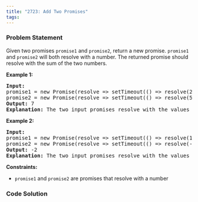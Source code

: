 ```yaml
---
title: "2723: Add Two Promises"
tags:
---
```

### Problem Statement

Given two promises <code>promise1</code> and <code>promise2</code>, return a new promise. <code>promise1</code> and <code>promise2</code> will both resolve with a number. The returned promise should resolve with the sum of the two numbers.

<p><strong class="example">Example 1:</strong></p>

<pre>
<strong>Input:</strong> 
promise1 = new Promise(resolve =&gt; setTimeout(() =&gt; resolve(2), 20)), 
promise2 = new Promise(resolve =&gt; setTimeout(() =&gt; resolve(5), 60))
<strong>Output:</strong> 7
<strong>Explanation:</strong> The two input promises resolve with the values of 2 and 5 respectively. The returned promise should resolve with a value of 2 + 5 = 7. The time the returned promise resolves is not judged for this problem.
</pre>

<p><strong class="example">Example 2:</strong></p>

<pre>
<strong>Input:</strong> 
promise1 = new Promise(resolve =&gt; setTimeout(() =&gt; resolve(10), 50)), 
promise2 = new Promise(resolve =&gt; setTimeout(() =&gt; resolve(-12), 30))
<strong>Output:</strong> -2
<strong>Explanation:</strong> The two input promises resolve with the values of 10 and -12 respectively. The returned promise should resolve with a value of 10 + -12 = -2.
</pre>


<p><strong>Constraints:</strong></p>

<ul>
	<li><code>promise1</code> and <code>promise2</code> are promises that resolve with a number</li>
</ul>


### Code Solution

```python

```
